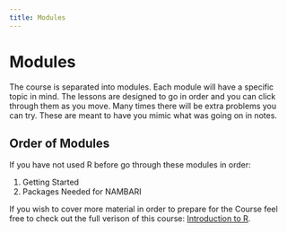 ```yaml
---
title: Modules
---
```



Modules
=======


The course is separated into modules. Each module will have a specific topic in mind. The lessons are designed to go in order and you can click through them as you move. Many times there will be extra problems you can try. These are meant to have you mimic what was going on in notes. 


Order of Modules
----------------

If you have not used R before go through these modules in order:

1. Getting Started
2. Packages Needed for NAMBARI


If you wish to cover more material in order to prepare for the Course feel free to check out the full verison of this course: [Introduction to R](http://http://statseducation.com/Introduction-to-R/). 
